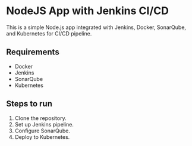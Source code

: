 # NodeJS App with Jenkins CI/CD

This is a simple Node.js app integrated with Jenkins, Docker, SonarQube, and Kubernetes for CI/CD pipeline.

## Requirements

- Docker
- Jenkins
- SonarQube
- Kubernetes

## Steps to run

1. Clone the repository.
2. Set up Jenkins pipeline.
3. Configure SonarQube.
4. Deploy to Kubernetes.

